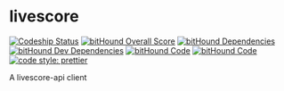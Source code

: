 # livescore

[![Codeship Status](https://img.shields.io/codeship/aef1fb60-1d95-0136-a767-1e122402486a/master.svg)](https://app.codeship.com/projects/284751)
[![bitHound Overall Score](https://www.bithound.io/github/ndelvalle/livescore/badges/score.svg)](https://www.bithound.io/github/ndelvalle/livescore)
[![bitHound Dependencies](https://www.bithound.io/github/ndelvalle/livescore/badges/dependencies.svg)](https://www.bithound.io/github/ndelvalle/livescore/master/dependencies/npm)
[![bitHound Dev Dependencies](https://www.bithound.io/github/ndelvalle/livescore/badges/devDependencies.svg)](https://www.bithound.io/github/ndelvalle/livescore/master/dependencies/npm)
[![bitHound Code](https://www.bithound.io/github/ndelvalle/livescore/badges/code.svg)](https://www.bithound.io/github/ndelvalle/livescore)
[![bitHound Code](https://www.bithound.io/github/ndelvalle/livescore/badges/code.svg)](https://www.bithound.io/github/ndelvalle/livescore)
[![code style: prettier](https://img.shields.io/badge/code_style-prettier-ff69b4.svg?style=flat-green)](https://github.com/prettier/prettier)


A livescore-api client
